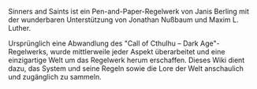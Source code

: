 Sinners and Saints ist ein Pen-and-Paper-Regelwerk von Janis Berling mit der wunderbaren Unterstützung von Jonathan Nußbaum und Maxim L. Luther.

Ursprünglich eine Abwandlung des "Call of Cthulhu – Dark Age"-Regelwerks, wurde mittlerweile jeder Aspekt überarbeitet und eine einzigartige Welt um das Regelwerk herum erschaffen. Dieses Wiki dient dazu, das System und seine Regeln sowie die Lore der Welt anschaulich und zugänglich zu sammeln.

